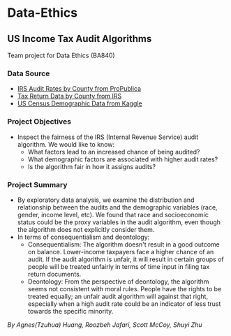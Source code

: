 # Data-Ethics
## US Income Tax Audit Algorithms
Team project for Data Ethics (BA840)

### Data Source
- [IRS Audit Rates by County from ProPublica](https://www.propublica.org/datastore/dataset/irs-audit-rates-by-county)
- [Tax Return Data by County from IRS](https://www.irs.gov/statistics/soi-tax-stats-county-data)
- [US Census Demographic Data from Kaggle](https://www.kaggle.com/muonneutrino/us-census-demographic-data)

### Project Objectives
- Inspect the fairness of the IRS (Internal Revenue Service) audit algorithm. We would like to know:
  - What factors lead to an increased chance of being audited?
  - What demographic factors are associated with higher audit rates?
  - Is the algorithm fair in how it assigns audits? 

### Project Summary
- By exploratory data analysis, we examine the distribution and relationship between the audits and the demographic variables (race, gender, income level, etc). We found that race and socioeconomic status could be the proxy variables in the audit algorithm, even though the algorithm does not explicitly consider them. 
- In terms of consequentialism and deontology:
  - Consequentialism:
    The algorithm doesn't result in a good outcome on balance. Lower-income taxpayers face a higher chance of an audit. If the audit algorithm is unfair, it will result in certain groups of people will be treated unfairly in terms of time input in filing tax return documents.
  - Deontology:
    From the perspective of deontology, the algorithm seems not consistent with moral rules. People have the rights to be treated equally; an unfair audit algorithm will against that right, especially when a high audit rate could be an indicator of less trust towards the specific minority.

*By Agnes(Tzuhua) Huang, Roozbeh Jafari, Scott McCoy, Shuyi Zhu*
